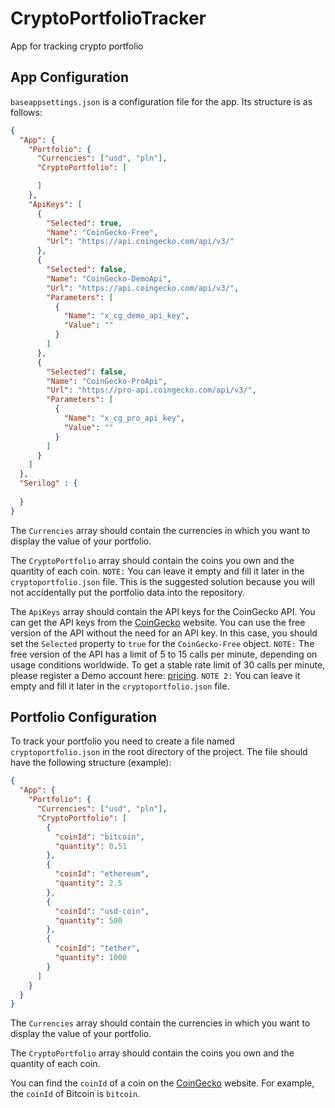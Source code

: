 # CryptoPortfolioTracker
App for tracking crypto portfolio

## App Configuration

`baseappsettings.json` is a configuration file for the app.
Its structure is as follows:
```json
{
  "App": {
    "Portfolio": {
      "Currencies": ["usd", "pln"],
      "CryptoPortfolio": [

      ]
    },
    "ApiKeys": [
      {
        "Selected": true,
        "Name": "CoinGecko-Free",
        "Url": "https://api.coingecko.com/api/v3/"
      },
      {
        "Selected": false,
        "Name": "CoinGecko-DemoApi",
        "Url": "https://api.coingecko.com/api/v3/",
        "Parameters": [
          {
            "Name": "x_cg_demo_api_key",
            "Value": ""
          }
        ]
      },
      {
        "Selected": false,
        "Name": "CoinGecko-ProApi",
        "Url": "https://pro-api.coingecko.com/api/v3/",
        "Parameters": [
          {
            "Name": "x_cg_pro_api_key",
            "Value": ""
          }
        ]
      }
    ]
  },
  "Serilog" : {
    
  }
}
```
The `Currencies` array should contain the currencies in which you want to display the value of your portfolio.

The `CryptoPortfolio` array should contain the coins you own and the quantity of each coin. `NOTE:` You can leave it empty and fill it later in the `cryptoportfolio.json` file.
This is the suggested solution because you will not accidentally put the portfolio data into the repository.

The `ApiKeys` array should contain the API keys for the CoinGecko API. You can get the API keys from the [CoinGecko](https://www.coingecko.com/en) website.
You can use the free version of the API without the need for an API key. In this case, you should set the `Selected` property to `true` for the `CoinGecko-Free` object.
`NOTE:` The free version of the API has a limit of 5 to 15 calls per minute, depending on usage conditions worldwide.
To get a stable rate limit of 30 calls per minute, please register a Demo account here: [pricing](https://www.coingecko.com/en/api/pricing).
`NOTE 2:` You can leave it empty and fill it later in the `cryptoportfolio.json` file.

## Portfolio Configuration
To track your portfolio you need to create a file named `cryptoportfolio.json` in the root directory of the project.
The file should have the following structure (example):
```json
{
  "App": {
    "Portfolio": {
      "Currencies": ["usd", "pln"],
      "CryptoPortfolio": [
        {
          "coinId": "bitcoin",
          "quantity": 0.51
        },
        {
          "coinId": "ethereum",
          "quantity": 2.5
        },
        {
          "coinId": "usd-coin",
          "quantity": 500
        },
        {
          "coinId": "tether",
          "quantity": 1000
        }
      ]
    }
  }
}
```
The `Currencies` array should contain the currencies in which you want to display the value of your portfolio.

The `CryptoPortfolio` array should contain the coins you own and the quantity of each coin.

You can find the `coinId` of a coin on the [CoinGecko](https://www.coingecko.com/en) website. For example, the `coinId` of Bitcoin is `bitcoin`.

